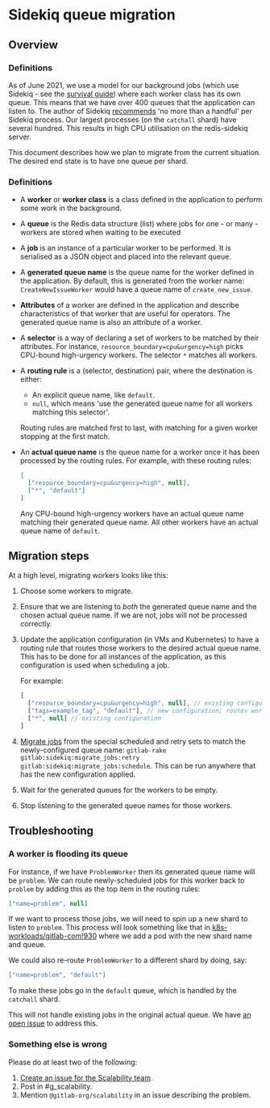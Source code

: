# Sidekiq queue migration

## Overview

### Definitions

As of June 2021, we use a model for our background jobs (which use
Sidekiq - see the [survival guide]) where each worker class has its own
queue. This means that we have over 400 queues that the application can
listen to. The author of Sidekiq [recommends] 'no more than a handful'
per Sidekiq process. Our largest processes (on the `catchall` shard)
have several hundred. This results in high CPU utilisation on the
redis-sidekiq server.

This document describes how we plan to migrate from the current situation. The
desired end state is to have one queue per shard.

[survival guide]: sidekiq-survival-guide-for-sres.md
[recommends]: https://github.com/mperham/sidekiq/wiki/Advanced-Options#queues

### Definitions

* A **worker** or **worker class** is a class defined in the application
  to perform some work in the background.
* A **queue** is the Redis data structure (list) where jobs for one - or
  many - workers are stored when waiting to be executed
* A **job** is an instance of a particular worker to be performed. It is
  serialised as a JSON object and placed into the relevant queue.
* A **generated queue name** is the queue name for the worker defined in
  the application. By default, this is generated from the worker name:
  `CreateNewIssueWorker` would have a queue name of `create_new_issue`.
* **Attributes** of a worker are defined in the application and describe
  characteristics of that worker that are useful for operators. The
  generated queue name is also an attribute of a worker.
* A **selector** is a way of declaring a set of workers to be matched by
  their attributes. For instance, `resource_boundary=cpu&urgency=high`
  picks CPU-bound high-urgency workers. The selector `*` matches all
  workers.
* A **routing rule** is a (selector, destination) pair, where the
  destination is either:
  * An explicit queue name, like `default`.
  * `null`, which means 'use the generated queue name for all workers
    matching this selector'.

  Routing rules are matched first to last, with matching for a given
  worker stopping at the first match.
* An **actual queue name** is the queue name for a worker once it has
  been processed by the routing rules. For example, with these routing
  rules:

  ```json
  [
    ["resource_boundary=cpu&urgency=high", null],
    ["*", "default"]
  ]
  ```

  Any CPU-bound high-urgency workers have an actual queue name matching
  their generated queue name. All other workers have an actual queue
  name of `default`.

## Migration steps

At a high level, migrating workers looks like this:

1. Choose some workers to migrate.
1. Ensure that we are listening to _both_ the generated queue name and the
   chosen actual queue name. If we are not, jobs will not be processed
   correctly.
1. Update the application configuration (in VMs and Kubernetes) to have
   a routing rule that routes those workers to the desired actual queue
   name. This has to be done for all instances of the application, as
   this configuration is used when scheduling a job.

   For example:

    ```js
    [
      ["resource_boundary=cpu&urgency=high", null], // existing configuration
      ["tags=example_tag", "default"], // new configuration; routes workers with `example_tag` to the `default` queue
      ["*", null] // existing configuration
    ]
    ```
1. [Migrate jobs] from the special scheduled and retry sets to match the
   newly-configured queue name: `gitlab-rake
   gitlab:sidekiq:migrate_jobs:retry
   gitlab:sidekiq:migrate_jobs:schedule`. This can be run anywhere that
   has the new configuration applied.
1. Wait for the generated queues for the workers to be empty.
1. Stop listening to the generated queue names for those workers.

[migrate jobs]: https://docs.gitlab.com/ee/raketasks/sidekiq_job_migration.html

## Troubleshooting

### A worker is flooding its queue

For instance, if we have `ProblemWorker` then its generated queue name
will be `problem`. We can route newly-scheduled jobs for this worker
back to `problem` by adding this as the top item in the routing rules:

```json
["name=problem", null]
```

If we want to process those jobs, we will need to spin up a new shard to
listen to `problem`. This process will look something like that in
[k8s-workloads/gitlab-com!930][new-shard] where we add a pod with the
new shard name and queue.

We could also re-route `ProblemWorker` to a different shard by doing,
say:

```json
["name=problem", "default"]
```

To make these jobs go in the `default` queue, which is handled by the
`catchall` shard.

This will not handle existing jobs in the original actual queue. We have
[an open issue][1080] to address this.

[1080]: https://gitlab.com/gitlab-com/gl-infra/scalability/-/issues/1080
[new-shard]: https://gitlab.com/gitlab-com/gl-infra/k8s-workloads/gitlab-com/-/merge_requests/930

### Something else is wrong

Please do at least two of the following:

1. [Create an issue for the Scalability team][create-issue].
2. Post in #g_scalability.
3. Mention `@gitlab-org/scalability` in an issue describing the problem.

[create-issue]: https://gitlab.com/gitlab-com/gl-infra/scalability/-/issues/new
